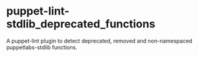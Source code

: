 # puppet-lint-stdlib_deprecated_functions
A puppet-lint plugin to detect deprecated, removed and non-namespaced puppetlabs-stdlib functions.
